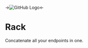 ->![GitHub Logo](https://raw.github.com/brion25/rackjs/feaure/read-config/assets/rack-logo.png)<-
# Rack

Concatenate all your endpoints in one.
